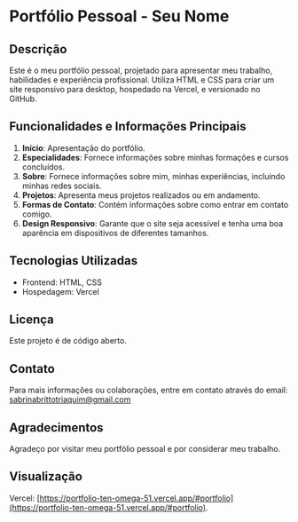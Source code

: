 # Portfólio Pessoal - Seu Nome

## Descrição

Este é o meu portfólio pessoal, projetado para apresentar meu trabalho, habilidades e experiência profissional. Utiliza HTML e CSS para criar um site responsivo para desktop, hospedado na Vercel, e versionado no GitHub.

## Funcionalidades e Informações Principais

1. **Início**: Apresentação do portfólio.
2. **Especialidades**: Fornece informações sobre minhas formações e cursos concluídos.
3. **Sobre**: Fornece informações sobre mim, minhas experiências, incluindo minhas redes sociais.
4. **Projetos**: Apresenta meus projetos realizados ou em andamento.
5. **Formas de Contato**: Contém informações sobre como entrar em contato comigo.
6. **Design Responsivo**: Garante que o site seja acessível e tenha uma boa aparência em dispositivos de diferentes tamanhos.

## Tecnologias Utilizadas

- Frontend: HTML, CSS
- Hospedagem: Vercel

## Licença

Este projeto é de código aberto.

## Contato

Para mais informações ou colaborações, entre em contato através do email: [sabrinabrittotriaquim@gmail.com](mailto:sabrinabrittotriaquim@gmail.com)

## Agradecimentos

Agradeço por visitar meu portfólio pessoal e por considerar meu trabalho.

## Visualização

Vercel: [https://portfolio-ten-omega-51.vercel.app/#portfolio](https://portfolio-ten-omega-51.vercel.app/#portfolio).
